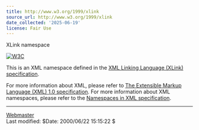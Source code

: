 ```yaml
---
title: http://www.w3.org/1999/xlink
source_url: http://www.w3.org/1999/xlink
date_collected: '2025-06-19'
license: Fair Use
---
```


XLink namespace



[![W3C](https://www.w3.org/Icons/WWW/w3c_home.gif)](https://www.w3.org/)

This is an XML namespace defined in the
[XML Linking Language (XLink) specification](https://www.w3.org/TR/xlink/).

For more information about XML, please refer to [The Extensible Markup Language
(XML) 1.0 specification](https://www.w3.org/TR/REC-xml). For more information about XML
namespaces, please refer to the
[Namespaces in XML
specification](https://www.w3.org/TR/REC-xml-names).

---


[Webmaster](/Help/Webmaster)  
Last modified: $Date: 2000/06/22 15:15:22 $
